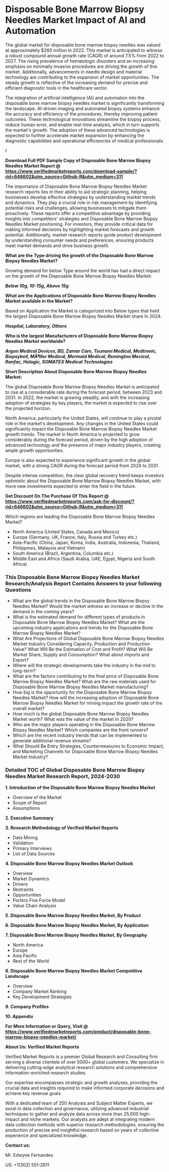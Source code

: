 <meta name="title" content="Global Disposable Bone Marrow Biopsy Needles Market Impact of AI and Automation"><meta name="description" content="The global market for disposable bone marrow biopsy needles was valued at approximately $260 million in 2022. This market is anticipated to witness a robust compound a"><meta name="title" content="Disposable Bone Marrow Biopsy Needles Market Size, Share, Scope, Trends, Growth, Opportunities, Analysis, Forecast"><h1>Disposable Bone Marrow Biopsy Needles Market Impact of AI and Automation</h1><p>The global market for disposable bone marrow biopsy needles was valued at approximately $260 million in 2022. This market is anticipated to witness a robust compound annual growth rate (CAGR) of around 7.5% from 2022 to 2027. The rising prevalence of hematologic disorders and an increasing emphasis on minimally invasive procedures are driving the growth of this market. Additionally, advancements in needle design and material technology are contributing to the expansion of market opportunities. The steady growth is reflective of the increasing demand for precise and efficient diagnostic tools in the healthcare sector.</p><p>The integration of artificial intelligence (AI) and automation into the disposable bone marrow biopsy needles market is significantly transforming the landscape. AI-driven imaging and automated biopsy systems enhance the accuracy and efficiency of the procedures, thereby improving patient outcomes. These technological innovations streamline the biopsy process, reduce human error, and enable real-time analysis, which in turn supports the market's growth. The adoption of these advanced technologies is expected to further accelerate market expansion by enhancing the diagnostic capabilities and operational efficiencies of medical professionals.</p>t</p><p id="" class=""><strong>Download Full PDF Sample Copy of Disposable Bone Marrow Biopsy Needles Market Report @ <a href="https://www.verifiedmarketreports.com/download-sample/?rid=646602&utm_source=Github-R&utm_medium=311" target="_blank">https://www.verifiedmarketreports.com/download-sample/?rid=646602&utm_source=Github-R&utm_medium=311</a></strong></p><p>The importance of&nbsp;Disposable Bone Marrow Biopsy Needles Market research reports lies in their ability to aid strategic planning, helping businesses develop effective strategies by understanding market trends and dynamics. They play a crucial role in risk management by identifying potential risks and challenges, allowing businesses to mitigate them proactively. These reports offer a competitive advantage by providing insights into competitors' strategies and Disposable Bone Marrow Biopsy Needles Market positioning. For investors, they provide critical data for making informed decisions by highlighting market forecasts and growth potential. Additionally, market research reports guide product development by understanding consumer needs and preferences, ensuring products meet market demands and drive business growth.</p><p><strong>What are the&nbsp;Type driving the growth of the Disposable Bone Marrow Biopsy Needles Market?</strong></p><p id="" class="">Growing demand for below Type around the world has had a direct impact on the growth of the Disposable Bone Marrow Biopsy Needles Market:</p><em><strong>Below 10g, 10-15g, Above 15g</strong></em></p><strong>What are the&nbsp;Applications&nbsp;of Disposable Bone Marrow Biopsy Needles Market available in the Market?</strong></p><p id="" class="">Based on Application the Market is categorized into Below types that held the largest Disposable Bone Marrow Biopsy Needles Market share In 2024.</p><em><strong>Hospital, Laboratory, Others</strong></em></p><strong>Who is the largest Manufacturers of Disposable Bone Marrow Biopsy Needles Market worldwide?</strong></p><p><em><strong>Argon Medical Devices, BD, Zamar Care, Tsunami Medical, Medtronic, Biopsybell, MÃ¶ller Medical, Mermaid Medical, Remington Mecical, Ranfac, Hologic, SOMATEX Medical Technologies</strong></em></p><p id="" class=""><strong>Short Description About Disposable Bone Marrow Biopsy Needles Market:</strong></p><p>The global Disposable Bone Marrow Biopsy Needles Market is anticipated to rise at a considerable rate during the forecast period, between 2023 and 2031. In 2022, the market is growing steadily, and with the increasing adoption of strategies by key players, the market is expected to rise over the projected horizon.</p><p>North America, particularly the United States, will continue to play a pivotal role in the market's development. Any changes in the United States could significantly impact the Disposable Bone Marrow Biopsy Needles Market growth trends. The market in North America is projected to grow considerably during the forecast period, driven by the high adoption of advanced technology and the presence of major industry players, creating ample growth opportunities.</p><p>Europe is also expected to experience significant growth in the global market, with a strong CAGR during the forecast period from 2024 to 2031.</p><p>Despite intense competition, the clear global recovery trend keeps investors optimistic about the Disposable Bone Marrow Biopsy Needles Market, with more new investments expected to enter the field in the future.</p><p id="" class=""><strong>Get Discount On The Purchase Of This Report @ <a href="https://www.verifiedmarketreports.com/ask-for-discount/?rid=646602&utm_source=Github-R&utm_medium=311" target="_blank">https://www.verifiedmarketreports.com/ask-for-discount/?rid=646602&utm_source=Github-R&utm_medium=311</a></strong></p>Which regions are leading the Disposable Bone Marrow Biopsy Needles Market?</p><ul><li>North America (United States, Canada and Mexico)</li><li>Europe (Germany, UK, France, Italy, Russia and Turkey etc.)</li><li>Asia-Pacific (China, Japan, Korea, India, Australia, Indonesia, Thailand, Philippines, Malaysia and Vietnam)</li><li>South America (Brazil, Argentina, Columbia etc.)</li><li>Middle East and Africa (Saudi Arabia, UAE, Egypt, Nigeria and South Africa)</li></ul><h3 id="" class="">This Disposable Bone Marrow Biopsy Needles Market Research/Analysis Report Contains Answers to your following Questions</h3><ul><li>What are the global trends in the Disposable Bone Marrow Biopsy Needles Market? Would the market witness an increase or decline in the demand in the coming years?</li><li>What is the estimated demand for different types of products in Disposable Bone Marrow Biopsy Needles Market? What are the upcoming industry applications and trends for the Disposable Bone Marrow Biopsy Needles Market?</li><li>What Are Projections of Global Disposable Bone Marrow Biopsy Needles Market Industry Considering Capacity, Production and Production Value? What Will Be the Estimation of Cost and Profit? What Will Be Market Share, Supply and Consumption? What about imports and Export?</li><li>Where will the strategic developments take the industry in the mid to long-term?</li><li>What are the factors contributing to the final price of Disposable Bone Marrow Biopsy Needles Market? What are the raw materials used for Disposable Bone Marrow Biopsy Needles Market manufacturing?</li><li>How big is the opportunity for the Disposable Bone Marrow Biopsy Needles Market? How will the increasing adoption of Disposable Bone Marrow Biopsy Needles Market for mining impact the growth rate of the overall market?</li><li>How much is the global Disposable Bone Marrow Biopsy Needles Market worth? What was the value of the market In 2020?</li><li>Who are the major players operating in the Disposable Bone Marrow Biopsy Needles Market? Which companies are the front runners?</li><li>Which are the recent industry trends that can be implemented to generate additional revenue streams?</li><li>What Should Be Entry Strategies, Countermeasures to Economic Impact, and Marketing Channels for Disposable Bone Marrow Biopsy Needles Market Industry?</li></ul><h3 id="" class="">Detailed TOC of Global Disposable Bone Marrow Biopsy Needles Market Research Report, 2024-2030</h3><p id="" class=""><strong>1. Introduction of the Disposable Bone Marrow Biopsy Needles Market</strong></p><ul><li>Overview of the Market</li><li>Scope of Report</li><li>Assumptions</li></ul><p id="" class=""><strong>2. Executive Summary</strong></p><p id="" class=""><strong>3. Research Methodology of Verified Market Reports</strong></p><ul><li>Data Mining</li><li>Validation</li><li>Primary Interviews</li><li>List of Data Sources</li></ul><p id="" class=""><strong>4. Disposable Bone Marrow Biopsy Needles Market Outlook</strong></p><ul><li>Overview</li><li>Market Dynamics</li><li>Drivers</li><li>Restraints</li><li>Opportunities</li><li>Porters Five Force Model</li><li>Value Chain Analysis</li></ul><p id="" class=""><strong>5. Disposable Bone Marrow Biopsy Needles Market, By Product</strong></p><p id="" class=""><strong>6. Disposable Bone Marrow Biopsy Needles Market, By Application</strong></p><p id="" class=""><strong>7. Disposable Bone Marrow Biopsy Needles Market, By Geography</strong></p><ul><li>North America</li><li>Europe</li><li>Asia Pacific</li><li>Rest of the World</li></ul><p id="" class=""><strong>8. Disposable Bone Marrow Biopsy Needles Market Competitive Landscape</strong></p><ul><li>Overview</li><li>Company Market Ranking</li><li>Key Development Strategies</li></ul><p id="" class=""><strong>9. Company Profiles</strong></p><p id="" class=""><strong>10. Appendix</strong></p><p id="" class=""><strong>For More Information or Query, Visit @ <a href="https://www.verifiedmarketreports.com/product/disposable-bone-marrow-biopsy-needles-market/" target="_blank">https://www.verifiedmarketreports.com/product/disposable-bone-marrow-biopsy-needles-market/</a></strong></p><p id="" class=""><strong>About Us: Verified Market Reports</strong></p><p id="" class="">Verified Market Reports is a premier Global Research and Consulting firm serving a diverse clientele of over 5000+ global customers. We specialize in delivering cutting-edge analytical research solutions and comprehensive information-enriched research studies.</p><p id="" class="">Our expertise encompasses strategic and growth analyses, providing the crucial data and insights required to make informed corporate decisions and achieve key revenue goals.</p><p id="" class="">With a dedicated team of 250 Analysts and Subject Matter Experts, we excel in data collection and governance, utilizing advanced industrial techniques to gather and analyze data across more than 25,000 high-impact and niche markets. Our analysts are adept at integrating modern data collection methods with superior research methodologies, ensuring the production of precise and insightful research based on years of collective experience and specialized knowledge.</p><p id="" class=""><strong>Contact us:</strong></p><p id="" class="">Mr. Edwyne Fernandes</p><p id="" class="">US: +1(302) 551-2611</p>